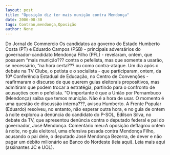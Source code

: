```yaml
---
layout: post
title: "Oposição diz ter mais munição contra Mendonça"
date: 2006-08-30
tags: Contran,mendonça,Oposição
author: None
---
```

Do Jornal do Commercio
Os candidatos ao governo do Estado Humberto Costa (PT) e Eduardo Campos (PSB) - principais adversários do governador-candidato Mendonça Filho (PFL) - revelaram, ontem, que possuem “mais munição??? contra o pefelista, mas que somente a usarão, se necessário, “na hora certa??? ou como contra-ataque. 
Um dia após o debate na TV Clube, o petista e o socialista - que participaram, ontem, da 10ª Conferência Estadual de Educação, no Centro de Convenções - reafirmaram o discurso de que querem guias eleitorais propositivos, mas admitiram que podem trocar a estratégia, partindo para o confronto de acusações com o pefelista. 
“O importante é que a União por Pernambuco (Mendonça) saiba que temos munição. Não é a hora de usar. O momento é uma questão de discussão interna???, avisou Humberto.
A Frente Popular (Eduardo) resolveu, no entanto, não esperar outra hora, e no guia de ontem à noite explorou a denúncia do candidato do P-SOL, Edilson Silva, no debate da TV, que apresentou denúncia contra o deputado federal e pai do governador, José Mendonça.
Comentário meu:A oposição deflagrou ontem à noite, no guia eleitoral, uma ofensiva pesada contra Mendonça Filho, acusando o pai dele, o deputado José Mendonça Bezerra, de dever e não pagar um débito milionário ao Banco do Nordeste (leia aqui).
Leia mais aqui (assinantes JC e UOL). 
